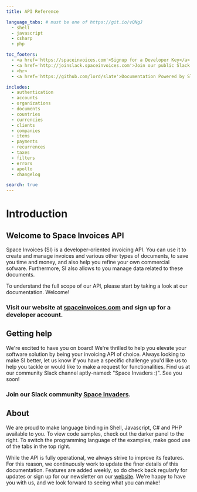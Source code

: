```yaml
---
title: API Reference

language_tabs: # must be one of https://git.io/vQNgJ
  - shell
  - javascript
  - csharp
  - php

toc_footers:
  - <a href='https://spaceinvoices.com'>Signup for a Developer Key</a>
  - <a href='http://joinslack.spaceinvoices.com'>Join our public Slack community</a>
  - <hr>
  - <a href='https://github.com/lord/slate'>Documentation Powered by Slate</a>

includes:
  - authentication
  - accounts
  - organizations
  - documents
  - countries
  - currencies
  - clients
  - companies
  - items
  - payments
  - recurrences
  - taxes
  - filters
  - errors
  - apollo
  - changelog

search: true
---
```


# Introduction

## Welcome to Space Invoices API

Space Invoices (SI) is a developer-oriented invoicing API. You can use it to create and manage invoices and various other types of documents, to save you time and money, and also help you refine your own commercial sofware. Furthermore, SI also allows to you manage data related to these documents.

To understand the full scope of our API, please start by taking a look at our documentation. Welcome!

### Visit our website at [spaceinvoices.com](https://spaceinvoices.com) and sign up for a developer account.

## Getting help

We're excited to have you on board! We're thrilled to help you elevate your software solution by being your invoicing API of choice. 
Always looking to make SI better, let us know if you have a specific challenge you'd like us to help you tackle or would like to make a request for functionalities. Find us at our community Slack channel aptly-named: "Space Invaders :)". See you soon!

### Join our Slack community [Space Invaders](http://joinslack.spaceinvoices.com).

## About

We are proud to make language binding in Shell, Javascript, C# and PHP available to you. To view code samples, check out the darker panel to the right. To switch the programming language of the examples, make good use of the tabs in the top right.

While the API is fully operational, we always strive to improve its features. For this reason, we continuously work to update the finer details of this documentation. Features are added weekly, so do check back regularly for updates or sign up for our newsletter on our <a href="http://spaceinvoices.com">website</a>. We're happy to have you with us, and we look forward to seeing what you can make!
